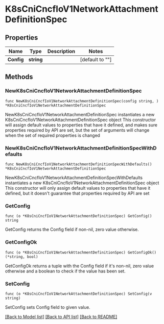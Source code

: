 # K8sCniCncfIoV1NetworkAttachmentDefinitionSpec

## Properties

Name | Type | Description | Notes
------------ | ------------- | ------------- | -------------
**Config** | **string** |  | [default to ""]

## Methods

### NewK8sCniCncfIoV1NetworkAttachmentDefinitionSpec

`func NewK8sCniCncfIoV1NetworkAttachmentDefinitionSpec(config string, ) *K8sCniCncfIoV1NetworkAttachmentDefinitionSpec`

NewK8sCniCncfIoV1NetworkAttachmentDefinitionSpec instantiates a new K8sCniCncfIoV1NetworkAttachmentDefinitionSpec object
This constructor will assign default values to properties that have it defined,
and makes sure properties required by API are set, but the set of arguments
will change when the set of required properties is changed

### NewK8sCniCncfIoV1NetworkAttachmentDefinitionSpecWithDefaults

`func NewK8sCniCncfIoV1NetworkAttachmentDefinitionSpecWithDefaults() *K8sCniCncfIoV1NetworkAttachmentDefinitionSpec`

NewK8sCniCncfIoV1NetworkAttachmentDefinitionSpecWithDefaults instantiates a new K8sCniCncfIoV1NetworkAttachmentDefinitionSpec object
This constructor will only assign default values to properties that have it defined,
but it doesn't guarantee that properties required by API are set

### GetConfig

`func (o *K8sCniCncfIoV1NetworkAttachmentDefinitionSpec) GetConfig() string`

GetConfig returns the Config field if non-nil, zero value otherwise.

### GetConfigOk

`func (o *K8sCniCncfIoV1NetworkAttachmentDefinitionSpec) GetConfigOk() (*string, bool)`

GetConfigOk returns a tuple with the Config field if it's non-nil, zero value otherwise
and a boolean to check if the value has been set.

### SetConfig

`func (o *K8sCniCncfIoV1NetworkAttachmentDefinitionSpec) SetConfig(v string)`

SetConfig sets Config field to given value.



[[Back to Model list]](../README.md#documentation-for-models) [[Back to API list]](../README.md#documentation-for-api-endpoints) [[Back to README]](../README.md)



